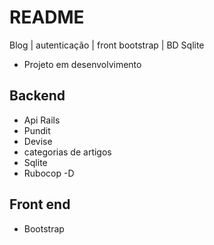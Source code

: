 # README

Blog | autenticação | front bootstrap | BD Sqlite 

- Projeto em desenvolvimento


## Backend
- Api Rails
- Pundit
- Devise
- categorias de artigos
- Sqlite
- Rubocop -D



## Front end
- Bootstrap
